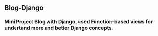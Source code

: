 ## Blog-Django

### Mini Project Blog with Django, used Function-based views for undertand more and better Django concepts.
